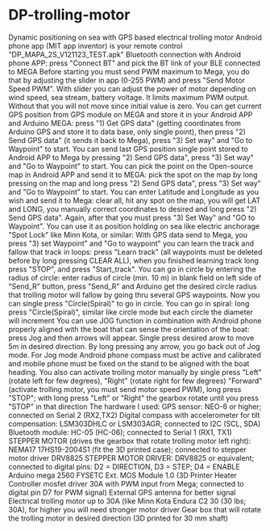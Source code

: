 # DP-trolling-motor
Dynamic positioning on sea with GPS based electrical trolling motor
Android phone app (MIT app inventor) is your remote control "DP_MAPA_2S_V121123_TEST.apk"
Bluetooth connection with Android phone APP: press "Connect BT" and pick the BT link of your BLE connected to MEGA
Before starting you must send PWM maximum to Mega, you do that by adjusting the slider in app (0-255 PWM) and press "Send Motor Speed PWM". With slider you can adjust the power of motor depending on wind speed, sea stream, battery voltage. It limits maximum PWM output. Without that you will not move since initial value is zero.
You can get current GPS position from GPS module on MEGA and store it in your Android APP and Arduino MEGA: press "1) Get GPS data" (getting coordinates from Arduino GPS and store it to data base, only single point), then press "2) Send GPS data" (it sends it back to Mega), press "3) Set way" and "Go to Waypoint" to start. 
You can send last GPS position single point stored to Android APP to Mega by pressing "2) Send GPS data", press "3) Set way" and "Go to Waypoint" to start. 
You can pick the point on the Open-source map in Android APP and send it to MEGA: pick the spot on the map by long pressing on the map and long press "2) Send GPS data", press "3) Set way" and "Go to Waypoint" to start. 
You can enter Latitude and Longitude as you wish and send it to Mega: clear all, hit any spot on the map, you will get LAT and LONG, you manually correct coordinates to desired and long press "2) Send GPS data". Again, after that you must press "3) Set Way" and "GO to Waypoint".
You can use it as position holding on sea like electric anchorage "Spot Lock" like Minn Kota, or similar: With GPS data send to Mega, you press "3) set Waypoint" and  "Go to waypoint"
you can learn the track and fallow that track in loops: press "Learn track" (all waypoints must be deleted before by long pressing CLEAR ALL), when you finished learning track long press "STOP", and press "Start_track". 
You can go in circle by entering the radius of circle: enter radius of circle (min. 10 m) in blank field on left side of "Send_R" button, press "Send_R" and Arduino get the desired circle radius that trolling motor will fallow by going thru several GPS waypoints. Now you can single press "Circle(Spiral)" to go in circle.
You can go in spiral: long press "Circle(Spiral)", similar like circle mode but each circle the diameter will increment
You can use JOG function in combination with Android phone properly aligned with the boat that can sense the orientation of the boat: press Jog and then arrows will appear. Single press desired arow to move 5m in desired direction. By long pressing any arrow, you go back out of Jog mode. For Jog mode Android phone compass must be active and calibrated and mobile phone must be fixed on the stand to be aligned with the boat heading. 
You also can activate trolling motor manually by single press "Left" (rotate left for few degrees), "Right" (rotate right for few degrees) "Forward" (activate trolling motor, you must send motor speed PWM), long press "STOP"; with long press "Left" or "Right" the gearbox rotate until you press "STOP" in that direction
The hardware I used:
GPS sensor: NEO-6 or higher; connected on Serial 2 (RX2,TX2)
Digital compass with accelerometer for tilt compensation: LSM303DHLC or LSM303AGR; connected to I2C (SCL, SDA) 
Bluetooth module: HC-05 (HC-06); connected to Serial 1 (RX1, TX1) 
STEPPER MOTOR (drives the gearbox that rotate trolling motor left right): NEMA17 17HS19-2004S1 (fit the 3D printed case); connected to stepper motor driver DRV8825
STEPPER MOTOR DRIVER: DRV8825 or equivalent; connected to digital pins: D2 = DIRECTION, D3 = STEP; D4 = ENABLE
Arduino mega 2560 
FYSETC Ext. MOS Module 1.0 (3D Printer Heater Controller mosfet driver 30A with PWM input from Mega; connected to digital pin D7 for PWM signal)
External GPS antenna for better signal
Electrical trolling motor up to 30A (like Minn Kota Endura C2 30 (30 lbs; 30A), for higher you will need stronger motor driver
Gear box that will rotate the trolling motor in desired direction (3D printed for 30 mm shaft)

